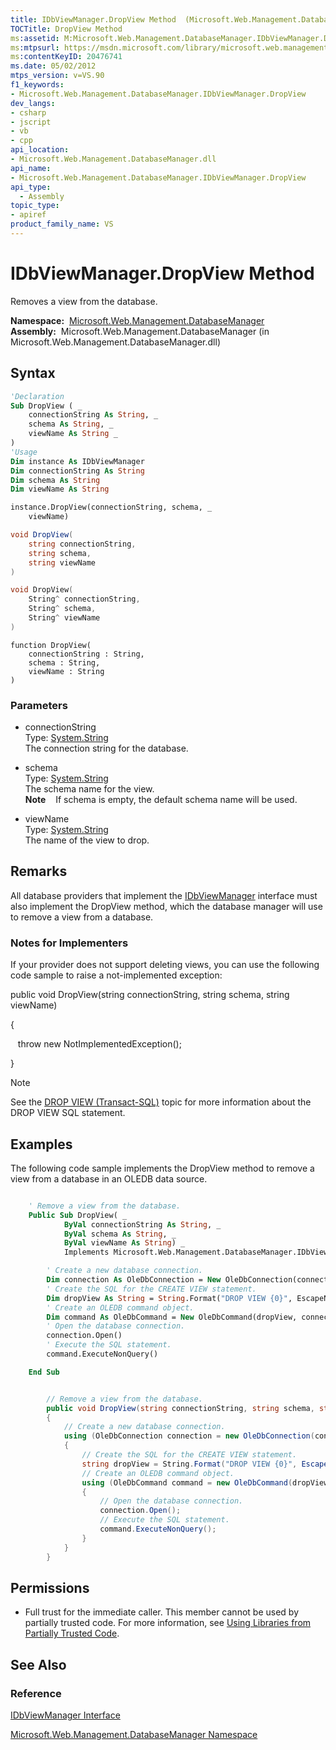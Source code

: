 ```yaml
---
title: IDbViewManager.DropView Method  (Microsoft.Web.Management.DatabaseManager)
TOCTitle: DropView Method
ms:assetid: M:Microsoft.Web.Management.DatabaseManager.IDbViewManager.DropView(System.String,System.String,System.String)
ms:mtpsurl: https://msdn.microsoft.com/library/microsoft.web.management.databasemanager.idbviewmanager.dropview(v=VS.90)
ms:contentKeyID: 20476741
ms.date: 05/02/2012
mtps_version: v=VS.90
f1_keywords:
- Microsoft.Web.Management.DatabaseManager.IDbViewManager.DropView
dev_langs:
- csharp
- jscript
- vb
- cpp
api_location:
- Microsoft.Web.Management.DatabaseManager.dll
api_name:
- Microsoft.Web.Management.DatabaseManager.IDbViewManager.DropView
api_type:
  - Assembly
topic_type:
- apiref
product_family_name: VS
---
```


# IDbViewManager.DropView Method

Removes a view from the database.

**Namespace:**  [Microsoft.Web.Management.DatabaseManager](microsoft-web-management-databasemanager-namespace.md)  
**Assembly:**  Microsoft.Web.Management.DatabaseManager (in Microsoft.Web.Management.DatabaseManager.dll)

## Syntax

```vb
'Declaration
Sub DropView ( _
    connectionString As String, _
    schema As String, _
    viewName As String _
)
'Usage
Dim instance As IDbViewManager
Dim connectionString As String
Dim schema As String
Dim viewName As String

instance.DropView(connectionString, schema, _
    viewName)
```

```csharp
void DropView(
    string connectionString,
    string schema,
    string viewName
)
```

```cpp
void DropView(
    String^ connectionString, 
    String^ schema, 
    String^ viewName
)
```

```jscript
function DropView(
    connectionString : String, 
    schema : String, 
    viewName : String
)
```

### Parameters

  - connectionString  
    Type: [System.String](https://msdn.microsoft.com/library/s1wwdcbf)  
    The connection string for the database.  

<!-- end list -->

  - schema  
    Type: [System.String](https://msdn.microsoft.com/library/s1wwdcbf)  
    The schema name for the view.  
    **Note**    If schema is empty, the default schema name will be used.  

<!-- end list -->

  - viewName  
    Type: [System.String](https://msdn.microsoft.com/library/s1wwdcbf)  
    The name of the view to drop.  

## Remarks

All database providers that implement the [IDbViewManager](idbviewmanager-interface-microsoft-web-management-databasemanager.md) interface must also implement the DropView method, which the database manager will use to remove a view from a database.

### 

### Notes for Implementers

If your provider does not support deleting views, you can use the following code sample to raise a not-implemented exception:

public void DropView(string connectionString, string schema, string viewName)

{

   throw new NotImplementedException();

}

> [!NOTE]  
> See the [DROP VIEW (Transact-SQL)](https://msdn.microsoft.com/library/ms173492.aspx) topic for more information about the DROP VIEW SQL statement.

## Examples

The following code sample implements the DropView method to remove a view from a database in an OLEDB data source.

```vb

    ' Remove a view from the database.
    Public Sub DropView( _
            ByVal connectionString As String, _
            ByVal schema As String, _
            ByVal viewName As String) _
            Implements Microsoft.Web.Management.DatabaseManager.IDbViewManager.DropView

        ' Create a new database connection.
        Dim connection As OleDbConnection = New OleDbConnection(connectionString)
        ' Create the SQL for the CREATE VIEW statement.
        Dim dropView As String = String.Format("DROP VIEW {0}", EscapeName(viewName))
        ' Create an OLEDB command object.
        Dim command As OleDbCommand = New OleDbCommand(dropView, connection)
        ' Open the database connection.
        connection.Open()
        ' Execute the SQL statement.
        command.ExecuteNonQuery()

    End Sub

```

```csharp

        // Remove a view from the database.
        public void DropView(string connectionString, string schema, string viewName)
        {
            // Create a new database connection.
            using (OleDbConnection connection = new OleDbConnection(connectionString))
            {
                // Create the SQL for the CREATE VIEW statement.
                string dropView = String.Format("DROP VIEW {0}", EscapeName(viewName));
                // Create an OLEDB command object.
                using (OleDbCommand command = new OleDbCommand(dropView, connection))
                {
                    // Open the database connection.
                    connection.Open();
                    // Execute the SQL statement.
                    command.ExecuteNonQuery();
                }
            }
        }

```

## Permissions

  - Full trust for the immediate caller. This member cannot be used by partially trusted code. For more information, see [Using Libraries from Partially Trusted Code](https://msdn.microsoft.com/library/8skskf63).

## See Also

### Reference

[IDbViewManager Interface](idbviewmanager-interface-microsoft-web-management-databasemanager.md)

[Microsoft.Web.Management.DatabaseManager Namespace](microsoft-web-management-databasemanager-namespace.md)
